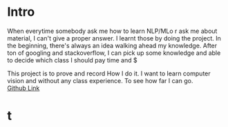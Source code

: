 # Intro
When everytime somebody ask me how to learn NLP/MLo r ask me about material, I can't give a proper answer. I learnt those by doing the project. In the beginning, there's always an idea walking ahead my knowledge. After ton of googling and stackoverflow, I can pick up some knowledge and able to decide which class I should pay time and $

This project is to prove and record How I do it. I want to learn computer vision and without any class experience. To see how far I can go.  
[Github Link](https://github.com/ChesterHsieh/pySteak)

# t
<!--stackedit_data:
eyJoaXN0b3J5IjpbMTA0NjE4MDQ2OV19
-->